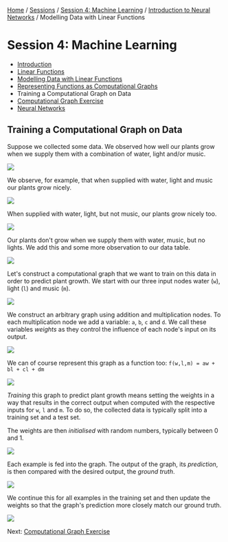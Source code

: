 [Home](../../../README.md) / [Sessions](../../README.md) / [Session 4: Machine Learning](../README.md) / [Introduction to Neural Networks](notes_introduction_to_neural_networks.md) / Modelling Data with Linear Functions

# Session 4: Machine Learning

* [Introduction](notes_0_introduction_to_neural_networks.md)
* [Linear Functions](notes_1_linear_functions.md)
* [Modelling Data with Linear Functions](notes_2_modelling_data_with_linear_functions.md)
* [Representing Functions as Computational Graphs](notes_3_functions_as_computational_graphs.md)
* Training a Computational Graph on Data
* [Computational Graph Exercise](exercise_1_computational_graph.md)
* [Neural Networks](notes_5_neural_networks.md)

## Training a Computational Graph on Data

Suppose we collected some data. We observed how well our plants grow when we supply them with a combination of water, light and/or music.

![](sketches/04-01.png)

We observe, for example, that when supplied with water, light and music our plants grow nicely.

![](sketches/04-02.png)

When supplied with water, light, but not music, our plants grow nicely too.

![](sketches/04-03.png)

Our plants don't grow when we supply them with water, music, but no lights. We add this and some more observation to our data table.

![](sketches/04-04.png)

Let's construct a computational graph that we want to train on this data in order to predict plant growth. We start with our three input nodes water (`w`), light (`l`) and music (`m`).

![](sketches/05-01.png)

We construct an arbitrary graph using addition and multiplication nodes. To each multiplication node we add a variable: `a`, `b`, `c` and `d`. We call these variables _weights_ as they control the influence of each node's input on its output.

![](sketches/05-02.png)

We can of course represent this graph as a function too: `f(w,l,m) = aw + bl + cl + dm`

![](sketches/05-04.png)

_Training_ this graph to predict plant growth means setting the weights in a way that results in the correct output when computed with the respective inputs for `w`, `l` and `m`. To do so, the collected data is typically split into a training set and a test set.

The weights are then _initialised_ with random numbers, typically between 0 and 1.

![](sketches/05-05.png)

Each example is fed into the graph. The output of the graph, its _prediction_, is then compared with the desired output, the _ground truth_.

![](sketches/05-06.png)

We continue this for all examples in the training set and then update the weights so that the graph's prediction more closely match our ground truth.

![](sketches/05-08.png)

Next: [Computational Graph Exercise](exercise_1_computational_graph.md)